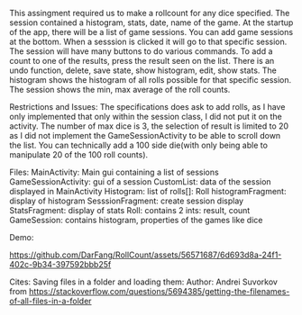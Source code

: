 This assingment required us to make a rollcount for any dice specified. The session contained a histogram, stats, date, name of the game. At the startup of the app, there will be a list of game sessions. You can add game sessions at the bottom. When a sesssion is clicked it will go to that specific session. The session will have many buttons to do various commands. To add a count to one of the results, press the result seen on the list. There is an undo function, delete, save state, show histogram, edit, show stats. The histogram shows the histogram of all rolls possible for that specific session. The session shows the min, max average of the roll counts. 

Restrictions and Issues: The specifications does ask to add rolls, as I have only implemented that only within the session class, I did not put it on the activity. The number of max dice is 3, the selection of result is limited to 20 as I did not implement the GameSessionActivity to be able to scroll down the list. You can technically add a 100 side die(with only being able to manipulate 20 of the 100 roll counts). 

Files: 
MainActivity: Main gui containing a list of sessions
GameSessionActivity: gui of a session
CustomList: data of the session displayed in MainActivity
Histogram: list of rolls[]: Roll
histogramFragment: display of histogram
SesssionFragment: create session display
StatsFragment: display of stats
Roll: contains 2 ints: result, count
GameSession: contains histogram, properties of the games like dice 


Demo:


https://github.com/DarFang/RollCount/assets/56571687/6d693d8a-24f1-402c-9b34-397592bbb25f

Cites:
Saving files in a folder and loading them:
Author: Andrei Suvorkov from https://stackoverflow.com/questions/5694385/getting-the-filenames-of-all-files-in-a-folder

